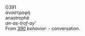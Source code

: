 <body>
  <p>G391<br>  ἀναστροφή  <br> anastrophē  <br><i>an-as-trof-ay‘ </i><br>From <a href="g0390.htm">390</a>  <i>behavior:</i> - conversation.<br></p>
 </body>